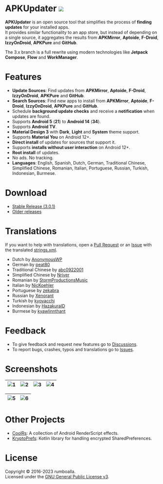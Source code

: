 # APKUpdater [![](https://github.com/rumboalla/apkupdater/workflows/Android%20Build/badge.svg)](https://github.com/rumboalla/apkupdater/actions?query=workflow%3A%22Android+Build%22)
**APKUpdater** is an open source tool that simplifies the process of **finding updates** for your installed apps.  
It provides similar functionality to an app store, but instead of depending on a single source, it aggregates the results from **APKMirror**, **Aptoide**, **F-Droid**, **IzzyOnDroid**, **APKPure** and **GitHub**.

The 3.x branch is a full rewrite using modern technologies like **Jetpack Compose**, **Flow** and **WorkManager**.

# Features
* **Update Sources**: Find updates from **APKMirror**, **Aptoide**, **F-Droid**, **IzzyOnDroid**, **APKPure** and **GitHub**.
* **Search Sources**: Find new apps to install from **APKMirror**, **Aptoide**, **F-Droid**, **IzzyOnDroid**, **APKPure** and **GitHub**.
* Schedule **background update checks** and receive a **notification** when updates are found.
* Supports **Android 5** (**21**) to **Android 14** (**34**).
* Supports **Android TV**.
* **Material Design 3** with **Dark**, **Light** and **System** theme support.
* Supports **Material You** on Android 12+.
* **Direct install** of updates for sources that support it.
* Supports **installs without user interaction** on Android 12+.
* **Root install** of updates.
* No ads. No tracking.
* **Languages**: English, Spanish, Dutch, German, Traditional Chinese, Simplified Chinese, Romanian, Italian, Portuguese, Russian, Turkish, Indonesian, Burmese.

# Download
* [Stable Release (3.0.1)](https://github.com/rumboalla/apkupdater/releases/latest/download/com.apkupdater-release.apk)
* [Older releases](https://github.com/rumboalla/apkupdater/releases)

# Translations
If you want to help with translations, open a [Pull Request](https://github.com/rumboalla/apkupdater/pulls) or an [Issue](https://github.com/rumboalla/apkupdater/issues) with the translated [strings.xml](https://github.com/rumboalla/apkupdater/blob/3.x/app/src/main/res/values/strings.xml).

* Dutch by [AnonymousWP](https://github.com/AnonymousWP)
* German by [peat80](https://github.com/peat80)
* Traditional Chinese by [abc0922001](https://github.com/abc0922001)
* Simplified Chinese by [Nriver](https://github.com/Nriver)
* Romanian by [StormProductionsMusic](https://github.com/StormProductionsMusic)
* Italian by [NicKoehler](https://github.com/NicKoehler)
* Portuguese by [zekabra](https://github.com/zekabra)
* Russian by [Xenorant](https://github.com/Xenorant)
* Turkish by [kyoyacchi](https://github.com/kyoyacchi)
* Indonesian by [HazakuraID](https://github.com/HazakuraID)
* Burmese by [kyawlinnthant](https://github.com/kyawlinnthant)

# Feedback
- To give feedback and request new features go to [Discussions](https://github.com/rumboalla/apkupdater/discussions).
- To report bugs, crashes, typos and translations go to [Issues](https://github.com/rumboalla/apkupdater/issues).

# Screenshots

| ![1](https://github.com/rumboalla/apkupdater/assets/21153554/b5b4943b-e12a-43e2-a056-26d6f06f9bc4) | ![2](https://github.com/rumboalla/apkupdater/assets/21153554/c4679c1b-09d4-429d-9160-77d4d33b0a0f) | ![3](https://github.com/rumboalla/apkupdater/assets/21153554/7b89c5a6-672c-44e4-836e-e01f51f33591) | ![4](https://github.com/rumboalla/apkupdater/assets/21153554/7ec15783-e719-4feb-9e07-a14c0f1defcc) |
|----------------------------------------------------------------------------------------------------|----------------------------------------------------------------------------------------------------|----------------------------------------------------------------------------------------------------|----------------------------------------------------------------------------------------------------|

| ![5](https://github.com/rumboalla/apkupdater/assets/21153554/bbf1132a-b0b6-4890-aed7-8fe95c0da11b) | ![6](https://github.com/rumboalla/apkupdater/assets/21153554/32236bfb-b53e-4999-8363-e957fa8f77a9) |
|----------------------------------------------------------------------------------------------------|----------------------------------------------------------------------------------------------------|

# Other Projects
* [CoolRs](https://github.com/rumboalla/coolrs): A collection of Android RenderScript effects. 
* [KryptoPrefs](https://github.com/rumboalla/KryptoPrefs): Kotlin library for handling encrypted SharedPreferences.

# License
Copyright &copy; 2016-2023 rumboalla.  
Licensed under the [GNU General Public License v3](https://www.gnu.org/licenses/gpl-3.0.en.html).

